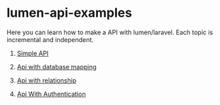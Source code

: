 # lumen-api-examples
Here you can learn how to make a API with lumen/laravel. Each topic is incremental and independent.

1. <a href="https://github.com/jefponte/lumen-api-example/tree/develop/01-simple-api#readme">Simple API</a>

2. <a href="https://github.com/jefponte/lumen-api-example/tree/develop/02-api-with-db#readme">Api with database mapping</a>

3. <a href="https://github.com/jefponte/lumen-api-example/tree/develop/03-api-with-relationship#readme">Api with relationship</a>

4. <a href="https://github.com/jefponte/lumen-api-example/tree/develop/04-api-with-authentication#readme">Api With Authentication</a>